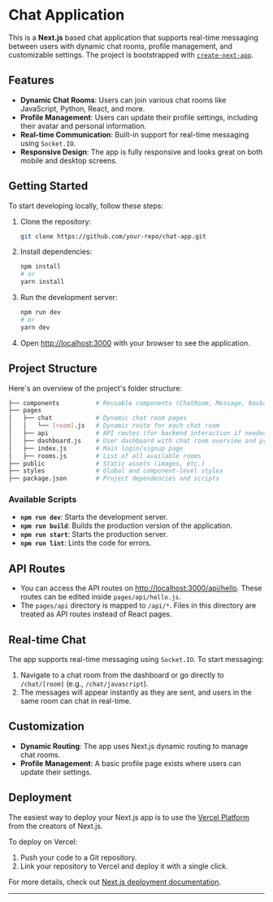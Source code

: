 
# Chat Application

This is a **Next.js** based chat application that supports real-time messaging between users with dynamic chat rooms, profile management, and customizable settings. The project is bootstrapped with [`create-next-app`](https://github.com/vercel/next.js/tree/canary/packages/create-next-app).

## Features

- **Dynamic Chat Rooms**: Users can join various chat rooms like JavaScript, Python, React, and more.
- **Profile Management**: Users can update their profile settings, including their avatar and personal information.
- **Real-time Communication**: Built-in support for real-time messaging using `Socket.IO`.
- **Responsive Design**: The app is fully responsive and looks great on both mobile and desktop screens.

## Getting Started

To start developing locally, follow these steps:

1. Clone the repository:

   ```bash
   git clone https://github.com/your-repo/chat-app.git
   ```

2. Install dependencies:

   ```bash
   npm install
   # or
   yarn install
   ```

3. Run the development server:

   ```bash
   npm run dev
   # or
   yarn dev
   ```

4. Open [http://localhost:3000](http://localhost:3000) with your browser to see the application.

## Project Structure

Here's an overview of the project's folder structure:

```bash
├── components          # Reusable components (ChatRoom, Message, Navbar)
├── pages
│   ├── chat            # Dynamic chat room pages
│   │   └── [room].js   # Dynamic route for each chat room
│   ├── api             # API routes (for backend interaction if needed)
│   ├── dashboard.js    # User dashboard with chat room overview and profile
│   ├── index.js        # Main login/signup page
│   ├── rooms.js        # List of all available rooms
├── public              # Static assets (images, etc.)
├── styles              # Global and component-level styles
├── package.json        # Project dependencies and scripts
```

### Available Scripts

- **`npm run dev`**: Starts the development server.
- **`npm run build`**: Builds the production version of the application.
- **`npm run start`**: Starts the production server.
- **`npm run lint`**: Lints the code for errors.

## API Routes

- You can access the API routes on [http://localhost:3000/api/hello](http://localhost:3000/api/hello). These routes can be edited inside `pages/api/hello.js`.
- The `pages/api` directory is mapped to `/api/*`. Files in this directory are treated as API routes instead of React pages.

## Real-time Chat

The app supports real-time messaging using `Socket.IO`. To start messaging:

1. Navigate to a chat room from the dashboard or go directly to `/chat/[room]` (e.g., `/chat/javascript`).
2. The messages will appear instantly as they are sent, and users in the same room can chat in real-time.

## Customization

- **Dynamic Routing**: The app uses Next.js dynamic routing to manage chat rooms.
- **Profile Management**: A basic profile page exists where users can update their settings.
  
## Deployment

The easiest way to deploy your Next.js app is to use the [Vercel Platform](https://vercel.com/new?utm_medium=default-template&filter=next.js&utm_source=create-next-app&utm_campaign=create-next-app-readme) from the creators of Next.js.

To deploy on Vercel:

1. Push your code to a Git repository.
2. Link your repository to Vercel and deploy it with a single click.

For more details, check out [Next.js deployment documentation](https://nextjs.org/docs/deployment).

---
